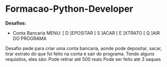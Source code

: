 # Formacao-Python-Developer
**Desafios:**
- Conta Bancaria
      MENU:
      [ D ]EPOSITAR
      [ S ]ACAR
      [ E ]XTRATO
      [ Q ]AIR DO PROGRAMA

Desafio pede para criar uma conta bancaria, aonde pode depositar, sacar, tirar extrato do que foi feito na conta e sair do programa.
Tendo alguns requisitos, eles são:
  Pode retirar até 500 reais
  Pode ser feito até 3 saques
  
